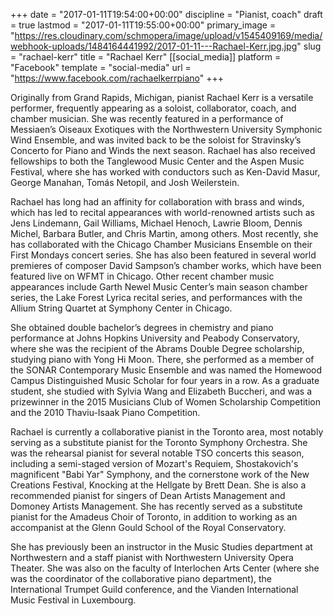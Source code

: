 +++
date = "2017-01-11T19:54:00+00:00"
discipline = "Pianist, coach"
draft = true
lastmod = "2017-01-11T19:55:00+00:00"
primary_image = "https://res.cloudinary.com/schmopera/image/upload/v1545409169/media/webhook-uploads/1484164441992/2017-01-11---Rachael-Kerr.jpg.jpg"
slug = "rachael-kerr"
title = "Rachael Kerr"
[[social_media]]
platform = "Facebook"
template = "social-media"
url = "https://www.facebook.com/rachaelkerrpiano"
+++

Originally from Grand Rapids, Michigan, pianist Rachael Kerr is a versatile performer, frequently appearing as a soloist, collaborator, coach, and chamber musician.  She was recently featured in a performance of Messiaen’s Oiseaux Exotiques with the Northwestern University Symphonic Wind Ensemble, and was invited back to be the soloist for Stravinsky’s Concerto for Piano and Winds the next season.   Rachael has also received fellowships to both the Tanglewood Music Center and the Aspen Music Festival, where she has worked with conductors such as Ken-David Masur, George Manahan, Tomás Netopil, and Josh Weilerstein.
 
Rachael has long had an affinity for collaboration with brass and winds, which has led to recital appearances with world-renowned artists such as Jens Lindemann, Gail Williams, Michael Henoch, Lawrie Bloom, Dennis Michel, Barbara Butler, and Chris Martin, among others.  Most recently, she has collaborated with the Chicago Chamber Musicians Ensemble on their First Mondays concert series.  She has also been featured in several world premieres of composer David Sampson’s chamber works, which have been featured live on WFMT in Chicago. Other recent chamber music appearances include Garth Newel Music Center’s main season chamber series, the Lake Forest Lyrica recital series, and performances with the Allium String Quartet at Symphony Center in Chicago. 
 
She obtained double bachelor’s degrees in chemistry and piano performance at Johns Hopkins University and Peabody Conservatory, where she was the recipient of the Abrams Double Degree scholarship, studying piano with Yong Hi Moon.  There, she performed as a member of the SONAR Contemporary Music Ensemble and was named the Homewood Campus Distinguished Music Scholar for four years in a row.  As a graduate student, she studied with Sylvia Wang and Elizabeth Buccheri, and was a prizewinner in the 2015 Musicians Club of Women Scholarship Competition and the 2010 Thaviu-Isaak Piano Competition. 
 
Rachael is currently a collaborative pianist in the Toronto area, most notably serving as a substitute pianist for the Toronto Symphony Orchestra.  She was the rehearsal pianist for several notable TSO concerts this season, including a semi-staged version of Mozart's Requiem, Shostakovich's magnificent "Babi Yar" Symphony, and the cornerstone work of the New Creations Festival, Knocking at the Hellgate by Brett Dean.  She is also a recommended pianist for singers of Dean Artists Management and Domoney Artists Management.   She has recently served as a substitute pianist for the Amadeus Choir of Toronto, in addition to working as an accompanist at the Glenn Gould School of the Royal Conservatory.
 
She has previously been an instructor in the Music Studies department at Northwestern and a staff pianist with Northwestern University Opera Theater.  She was also on the faculty of Interlochen Arts Center (where she was the coordinator of the collaborative piano department), the International Trumpet Guild conference, and the Vianden International Music Festival in Luxembourg.
